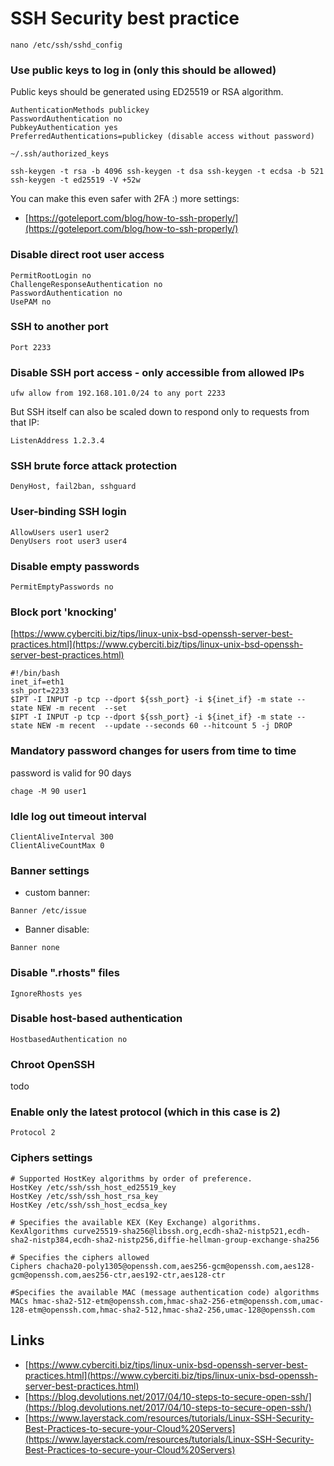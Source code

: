 # SSH Security best practice

```
nano /etc/ssh/sshd_config
```

### Use public keys to log in (only this should be allowed)

Public keys should be generated using ED25519 or RSA algorithm.

```
AuthenticationMethods publickey
PasswordAuthentication no
PubkeyAuthentication yes
PreferredAuthentications=publickey (disable access without password)
```

```
~/.ssh/authorized_keys
```

```
ssh-keygen -t rsa -b 4096 ssh-keygen -t dsa ssh-keygen -t ecdsa -b 521 ssh-keygen -t ed25519 -V +52w
```

You can make this even safer with 2FA :)
more settings:

 - [https://goteleport.com/blog/how-to-ssh-properly/](https://goteleport.com/blog/how-to-ssh-properly/)
 
### Disable direct root user access

```
PermitRootLogin no
ChallengeResponseAuthentication no
PasswordAuthentication no
UsePAM no
```

### SSH to another port

```
Port 2233
```

### Disable SSH port access - only accessible from allowed IPs

```
ufw allow from 192.168.101.0/24 to any port 2233
```

But SSH itself can also be scaled down to respond only to requests from that IP:
```
ListenAddress 1.2.3.4
```

### SSH brute force attack protection 

```
DenyHost, fail2ban, sshguard
```

### User-binding SSH login

```
AllowUsers user1 user2
DenyUsers root user3 user4
```

### Disable empty passwords

```
PermitEmptyPasswords no
```

### Block port 'knocking'

[https://www.cyberciti.biz/tips/linux-unix-bsd-openssh-server-best-practices.html](https://www.cyberciti.biz/tips/linux-unix-bsd-openssh-server-best-practices.html)

```
#!/bin/bash
inet_if=eth1
ssh_port=2233
$IPT -I INPUT -p tcp --dport ${ssh_port} -i ${inet_if} -m state --state NEW -m recent  --set
$IPT -I INPUT -p tcp --dport ${ssh_port} -i ${inet_if} -m state --state NEW -m recent  --update --seconds 60 --hitcount 5 -j DROP
```


### Mandatory password changes for users from time to time

password is valid for 90 days

```
chage -M 90 user1 
```

### Idle log out timeout interval

```
ClientAliveInterval 300
ClientAliveCountMax 0
```

### Banner settings

- custom banner:
```
Banner /etc/issue
```

- Banner disable:
```
Banner none
```

### Disable ".rhosts" files 

```
IgnoreRhosts yes
```

### Disable host-based authentication

```
HostbasedAuthentication no
```

### Chroot OpenSSH

todo

### Enable only the latest protocol (which in this case is 2)

```
Protocol 2
```

### Ciphers  settings

```
# Supported HostKey algorithms by order of preference.
HostKey /etc/ssh/ssh_host_ed25519_key
HostKey /etc/ssh/ssh_host_rsa_key
HostKey /etc/ssh/ssh_host_ecdsa_key
 
# Specifies the available KEX (Key Exchange) algorithms.
KexAlgorithms curve25519-sha256@libssh.org,ecdh-sha2-nistp521,ecdh-sha2-nistp384,ecdh-sha2-nistp256,diffie-hellman-group-exchange-sha256
 
# Specifies the ciphers allowed
Ciphers chacha20-poly1305@openssh.com,aes256-gcm@openssh.com,aes128-gcm@openssh.com,aes256-ctr,aes192-ctr,aes128-ctr
 
#Specifies the available MAC (message authentication code) algorithms
MACs hmac-sha2-512-etm@openssh.com,hmac-sha2-256-etm@openssh.com,umac-128-etm@openssh.com,hmac-sha2-512,hmac-sha2-256,umac-128@openssh.com
```
## Links

- [https://www.cyberciti.biz/tips/linux-unix-bsd-openssh-server-best-practices.html](https://www.cyberciti.biz/tips/linux-unix-bsd-openssh-server-best-practices.html)
- [https://blog.devolutions.net/2017/04/10-steps-to-secure-open-ssh/](https://blog.devolutions.net/2017/04/10-steps-to-secure-open-ssh/)
- [https://www.layerstack.com/resources/tutorials/Linux-SSH-Security-Best-Practices-to-secure-your-Cloud%20Servers](https://www.layerstack.com/resources/tutorials/Linux-SSH-Security-Best-Practices-to-secure-your-Cloud%20Servers)
